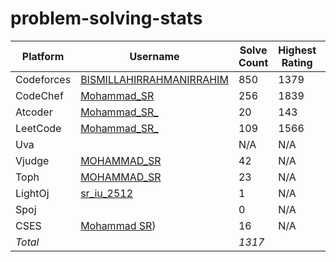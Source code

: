 # problem-solving-stats

| Platform   | Username  | Solve Count | Highest Rating | Contests |
|------------|-----------|-------------|----------------|----------|
| Codeforces | [BISMILLAHIRRAHMANIRRAHIM](https://codeforces.com/profile/BISMILLAHIRRAHMANIRRAHIM) | 850 | 1379 | 87 |
| CodeChef   | [Mohammad_SR](https://www.codechef.com/users/mohammad_sr) | 256 | 1839 | 57 |
| Atcoder    | [Mohammad_SR_](https://atcoder.jp/users/Mohammad_SR_) | 20 | 143 | 9 |
| LeetCode   | [Mohammad_SR_](https://leetcode.com/u/Mohammad_SR_/) | 109   | 1566 | 5 |
| Uva        | []() | N/A | N/A  | N/A |
| Vjudge     | [MOHAMMAD_SR](https://vjudge.net/user/MOHAMMAD_SR) | 42  | N/A  | 10+ |
| Toph       | [MOHAMMAD_SR](https://toph.co/u/MOHAMMAD_SR) | 23   | N/A | 12 |
| LightOj    | [sr_iu_2512](https://lightoj.com/user/sr_iu_2512) | 1  | N/A  | N/A |
| Spoj       | []() | 0 | N/A | N/A |
| CSES       | [ Mohammad SR](https://cses.fi/user/204273)) | 16 | N/A | N/A |
| *Total*  |           | *1317*    |                | *180* |

